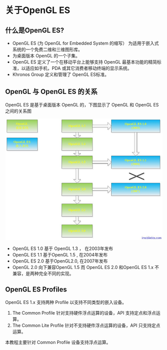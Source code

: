 # 关于OpenGL ES  
  
## 什么是OpenGL ES?
* OpenGL ES (为 OpenGL for Embedded System 的缩写） 为适用于嵌入式系统的一个免费二维和三维图形库。  
* 为桌面版本 OpenGL 的一个子集。  
* OpenGL ES 定义了一个在移动平台上能够支持 OpenGL 最基本功能的精简标准，以适应如手机，PDA 或其它消费者移动终端的显示系统。  
* Khronos Group 定义和管理了 OpenGL ES标准。  

## OpenGL 与 OpenGL ES 的关系  

OpenGL ES 是基于桌面版本 OpenGL 的，下图显示了 OpenGL 和 OpenGL ES之间的关系图

![](images/41.png)

* OpenGL ES 1.0  基于 OpenGL 1.3 ， 在2003年发布
* OpenGL ES 1.1   基于OpenGL 1.5 ,  在2004年发布
* OpenGL ES 2.0  基于OpenGL2.0,   在2007年发布
* OpenGL 2.0 向下兼容OpenGL 1.5   而 OpenGL ES 2.0 和OpenGL ES 1.x 不兼容，是两种完全不同的实现。  

## OpenGL ES Profiles  

OpenGL ES 1.x 支持两种 Profile 以支持不同类型的嵌入设备。

1. The Common Profile 针对支持硬件浮点运算的设备，API 支持定点和浮点运算。
2. The Common Lite Profile 针对不支持硬件浮点运算的设备，API 只支持定点运算。             

本教程主要针对 Common Profile 设备支持浮点运算。